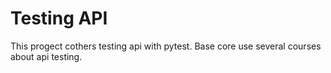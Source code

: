 # Testing API
This progect cothers testing api with pytest.
Base core use several courses about api testing.
